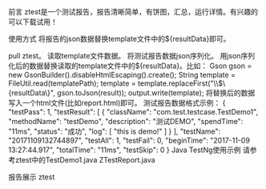 前言
ztest是一个测试报告，报告清晰简单，有饼图，汇总，运行详情。有兴趣的可以下载试用！

使用方式
将报告的json数据替换template文件中的${resultData}即可。

pull ztest。
读取template文件数据。
将测试报告数据json序列化。
用json序列化后的数据替换读取的template文件中的${resultData}。比如：
Gson gson = new GsonBuilder().disableHtmlEscaping().create();
String template = FileUtil.read(templatePath);
template = template.replaceFirst("\\$\\{resultData\\}", gson.toJson(result));
output.write(template);
将替换后的数据写入一个html文件(比如report.html)即可。
测试报告数据格式示例：
{
    "testPass": 1,
    "testResult": [
        {
            "className": "com.test.testcase.TestDemo1",
            "methodName": "testDemo",
            "description": "测试DEMO",
            "spendTime": "11ms",
            "status": "成功",
            "log": [
                "this is demo!"
            ]
        }
    ],
    "testName": "20171109132744897",
    "testAll": 1,
    "testFail": 0,
    "beginTime": "2017-11-09 13:27:44.917",
    "totalTime": "11ms",
    "testSkip": 0
}
Java TestNg使用示例
请参考ztest中的TestDemo1.java ZTestReport.java

报告展示
ztest


